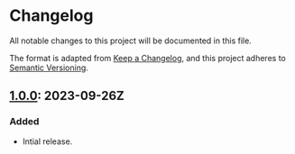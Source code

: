 # Changelog

All notable changes to this project will be documented in this file.

The format is adapted from [Keep a Changelog](https://keepachangelog.com/en/1.1.0/),
and this project adheres to [Semantic Versioning](https://semver.org/spec/v2.0.0.html).

## [1.0.0]: 2023-09-26Z

### Added

- Intial release.

[unreleased]: https://github.com/bible-api-io/bible-api-version-vulgate/compare/latest...HEAD
[1.0.0]: https://github.com/bible-api-io/bible-api-version-vulgate/compare/v0.0.0...v1.0.0
